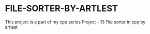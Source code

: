 # FILE-SORTER-BY-ARTLEST
This project is a part of my cpp series
Project - 13 File sorter in cpp by artlest
